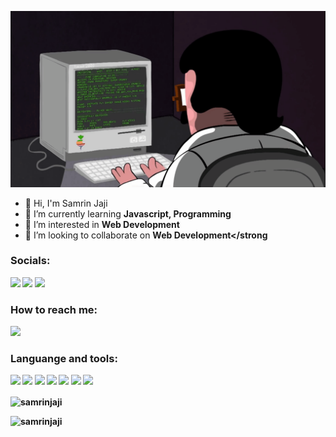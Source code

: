 [![@Samrinjaji](https://raw.githubusercontent.com/samrinjaji/samrinjaji/main/assets/programming.gif)](https://www.facebook.com/Samrinjajii)

- 👋 Hi, I'm Samrin Jaji
- 🌱 I’m currently learning <strong>Javascript, Programming </strong>
- 👀 I’m interested in <strong>Web Development</strong>
- 💞️ I’m looking to collaborate on <strong>Web Development</strong

### Socials: 
<a href="https://www.instagram.com/samysoweird/"><img src="https://img.shields.io/badge/samysoweird-%23E4405F.svg?&style=for-the-badge&logo=instagram&logoColor=white"></a>  <a href="https://www.linkedin.com/in/samrin-jaji-57577a288/"><img src="https://img.shields.io/badge/samrinjaji-%230077B5.svg?&style=for-the-badge&logo=linkedin&logoColor=white"></a> <a href="https://www.facebook.com/Samrinjajii"><img src="https://img.shields.io/badge/Samrinjaji-1877F2?style=for-the-badge&logo=facebook&logoColor=white"></a>
<br>
### How to reach me: 
<a href="mailto: samrinjaji16@gmail.com">
<img src="https://img.shields.io/badge/-samrinjaji16@gmail.com-7B83EB?&style=for-the-badge&logo=Microsoft-outlook&logoColor=white" ></a>

### Languange and tools:

<img src="https://img.shields.io/badge/html5-%23E34F26.svg?style=for-the-badge&logo=html5&logoColor=white"> <img src="https://img.shields.io/badge/css3%20-%2314354C.svg?&style=for-the-badge&logo=css3&logoColor=white"> <img src="https://img.shields.io/badge/javascript%20-%23323330.svg?&style=for-the-badge&logo=javascript&logoColor=%23F7DF1E"> <img src="http://img.shields.io/badge/-VS%20Code-000000?style=for-the-badge&logo=Visual-studio-code&logoColor=blue"> <img src="https://img.shields.io/badge/Canva-%2300C4CC.svg?style=for-the-badge&logo=Canva&logoColor=white"> <img src="https://img.shields.io/badge/figma-%23F24E1E.svg?style=for-the-badge&logo=figma&logoColor=white"> <img src="https://img.shields.io/badge/Flutter-02569B?style=for-the-badge&logo=flutter&logoColor=white">


<p><img align="center" src="https://github-readme-stats.vercel.app/api/top-langs?username=samrinjaji&show_icons=true&locale=en&layout=compact" alt="samrinjaji" /></p>
<p align="left"> <img src="https://komarev.com/ghpvc/?username=samrinjaji&label=Profile%20views&color=0e75b6&style=flat" alt="samrinjaji" /> </p>
